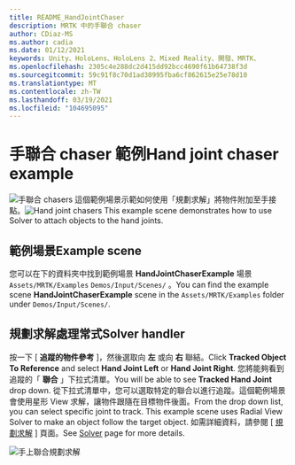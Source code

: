```yaml
---
title: README_HandJointChaser
description: MRTK 中的手聯合 chaser
author: CDiaz-MS
ms.author: cadia
ms.date: 01/12/2021
keywords: Unity、HoloLens、HoloLens 2、Mixed Reality、開發、MRTK、
ms.openlocfilehash: 2305c4e288dc2d415dd92bcc4690f61b64738f3d
ms.sourcegitcommit: 59c91f8c70d1ad30995fba6cf862615e25e78d10
ms.translationtype: MT
ms.contentlocale: zh-TW
ms.lasthandoff: 03/19/2021
ms.locfileid: "104695095"
---
```

# <a name="hand-joint-chaser-example"></a><span data-ttu-id="83bc6-104">手聯合 chaser 範例</span><span class="sxs-lookup"><span data-stu-id="83bc6-104">Hand joint chaser example</span></span>

<span data-ttu-id="83bc6-105">![手聯合 chasers ](Images/HandJointChaser/MRTK_HandJointChaser_Main.jpg) 這個範例場景示範如何使用「規劃求解」將物件附加至手接點。</span><span class="sxs-lookup"><span data-stu-id="83bc6-105">![Hand joint chasers](Images/HandJointChaser/MRTK_HandJointChaser_Main.jpg) This example scene demonstrates how to use Solver to attach objects to the hand joints.</span></span>

## <a name="example-scene"></a><span data-ttu-id="83bc6-106">範例場景</span><span class="sxs-lookup"><span data-stu-id="83bc6-106">Example scene</span></span>

<span data-ttu-id="83bc6-107">您可以在下的資料夾中找到範例場景 **HandJointChaserExample** 場景 `Assets/MRTK/Examples` `Demos/Input/Scenes/` 。</span><span class="sxs-lookup"><span data-stu-id="83bc6-107">You can find the example scene **HandJointChaserExample** scene in the `Assets/MRTK/Examples` folder under `Demos/Input/Scenes/`.</span></span>

## <a name="solver-handler"></a><span data-ttu-id="83bc6-108">規劃求解處理常式</span><span class="sxs-lookup"><span data-stu-id="83bc6-108">Solver handler</span></span>

<span data-ttu-id="83bc6-109">按一下 [ **追蹤的物件參考** ]，然後選取向 **左** 或向 **右** 聯結。</span><span class="sxs-lookup"><span data-stu-id="83bc6-109">Click **Tracked Object To Reference** and select **Hand Joint Left** or **Hand Joint Right**.</span></span> <span data-ttu-id="83bc6-110">您將能夠看到追蹤的「 **聯合** 」下拉式清單。</span><span class="sxs-lookup"><span data-stu-id="83bc6-110">You will be able to see **Tracked Hand Joint** drop down.</span></span> <span data-ttu-id="83bc6-111">從下拉式清單中，您可以選取特定的聯合以進行追蹤。這個範例場景會使用星形 View 求解，讓物件跟隨在目標物件後面。</span><span class="sxs-lookup"><span data-stu-id="83bc6-111">From the drop down list, you can select specific joint to track. This example scene uses Radial View Solver to make an object follow the target object.</span></span> <span data-ttu-id="83bc6-112">如需詳細資料，請參閱 [ [規劃求解](README_Solver.md) ] 頁面。</span><span class="sxs-lookup"><span data-stu-id="83bc6-112">See [Solver](README_Solver.md) page for more details.</span></span>

![手上聯合規劃求解](Images/HandJointChaser/MRTK_Solver_HandJoint.jpg)
